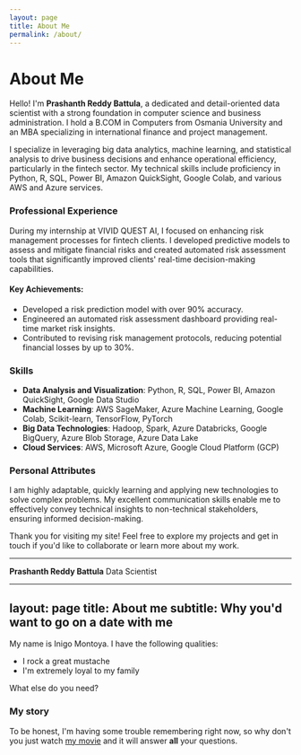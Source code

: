 ```yaml
---
layout: page
title: About Me
permalink: /about/
---
```


# About Me

Hello! I'm **Prashanth Reddy Battula**, a dedicated and detail-oriented data scientist with a strong foundation in computer science and business administration. I hold a B.COM in Computers from Osmania University and an MBA specializing in international finance and project management.

I specialize in leveraging big data analytics, machine learning, and statistical analysis to drive business decisions and enhance operational efficiency, particularly in the fintech sector. My technical skills include proficiency in Python, R, SQL, Power BI, Amazon QuickSight, Google Colab, and various AWS and Azure services.

### Professional Experience

During my internship at VIVID QUEST AI, I focused on enhancing risk management processes for fintech clients. I developed predictive models to assess and mitigate financial risks and created automated risk assessment tools that significantly improved clients' real-time decision-making capabilities.

#### Key Achievements:
- Developed a risk prediction model with over 90% accuracy.
- Engineered an automated risk assessment dashboard providing real-time market risk insights.
- Contributed to revising risk management protocols, reducing potential financial losses by up to 30%.

### Skills

- **Data Analysis and Visualization**: Python, R, SQL, Power BI, Amazon QuickSight, Google Data Studio
- **Machine Learning**: AWS SageMaker, Azure Machine Learning, Google Colab, Scikit-learn, TensorFlow, PyTorch
- **Big Data Technologies**: Hadoop, Spark, Azure Databricks, Google BigQuery, Azure Blob Storage, Azure Data Lake
- **Cloud Services**: AWS, Microsoft Azure, Google Cloud Platform (GCP)

### Personal Attributes

I am highly adaptable, quickly learning and applying new technologies to solve complex problems. My excellent communication skills enable me to effectively convey technical insights to non-technical stakeholders, ensuring informed decision-making.

Thank you for visiting my site! Feel free to explore my projects and get in touch if you'd like to collaborate or learn more about my work.

---

**Prashanth Reddy Battula**
Data Scientist

---
layout: page
title: About me
subtitle: Why you'd want to go on a date with me
---

My name is Inigo Montoya. I have the following qualities:

- I rock a great mustache
- I'm extremely loyal to my family

What else do you need?

### My story

To be honest, I'm having some trouble remembering right now, so why don't you just watch [my movie](https://en.wikipedia.org/wiki/The_Princess_Bride_%28film%29) and it will answer **all** your questions.
